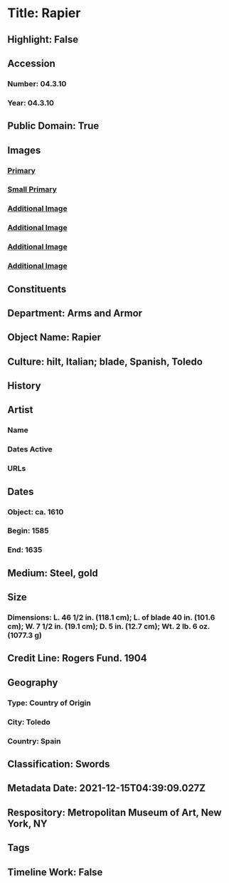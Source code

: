 # Title: Rapier
## Highlight: False
## Accession
### Number: 04.3.10
### Year: 04.3.10
## Public Domain: True
## Images
### [Primary](https://images.metmuseum.org/CRDImages/aa/original/LC-04_3_10-002.jpg)
### [Small Primary](https://images.metmuseum.org/CRDImages/aa/web-large/LC-04_3_10-002.jpg)
### [Additional Image](https://images.metmuseum.org/CRDImages/aa/original/LC-04_3_10-001.jpg)
### [Additional Image](https://images.metmuseum.org/CRDImages/aa/original/LC-04_3_10-007.jpg)
### [Additional Image](https://images.metmuseum.org/CRDImages/aa/original/LC-04_3_10-006.jpg)
### [Additional Image](https://images.metmuseum.org/CRDImages/aa/original/LC-04_3_10-005.jpg)
## Constituents
## Department: Arms and Armor
## Object Name: Rapier
## Culture: hilt, Italian; blade, Spanish, Toledo
## History
## Artist
### Name
### Dates Active
### URLs
## Dates
### Object: ca. 1610
### Begin: 1585
### End: 1635
## Medium: Steel, gold
## Size
### Dimensions: L. 46 1/2 in. (118.1 cm); L. of blade 40 in. (101.6 cm); W. 7 1/2 in. (19.1 cm); D. 5 in. (12.7 cm); Wt. 2 lb. 6 oz. (1077.3 g)
## Credit Line: Rogers Fund. 1904
## Geography
### Type: Country of Origin
### City: Toledo
### Country: Spain
## Classification: Swords
## Metadata Date: 2021-12-15T04:39:09.027Z
## Respository: Metropolitan Museum of Art, New York, NY
## Tags
## Timeline Work: False
